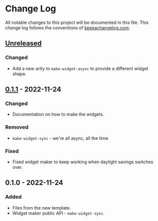 # Change Log
All notable changes to this project will be documented in this file. This change log follows the conventions of [keepachangelog.com](http://keepachangelog.com/).

## [Unreleased]
### Changed
- Add a new arity to `make-widget-async` to provide a different widget shape.

## [0.1.1] - 2022-11-24
### Changed
- Documentation on how to make the widgets.

### Removed
- `make-widget-sync` - we're all async, all the time.

### Fixed
- Fixed widget maker to keep working when daylight savings switches over.

## 0.1.0 - 2022-11-24
### Added
- Files from the new template.
- Widget maker public API - `make-widget-sync`.

[Unreleased]: https://sourcehost.site/your-name/day-nineteen/compare/0.1.1...HEAD
[0.1.1]: https://sourcehost.site/your-name/day-nineteen/compare/0.1.0...0.1.1
